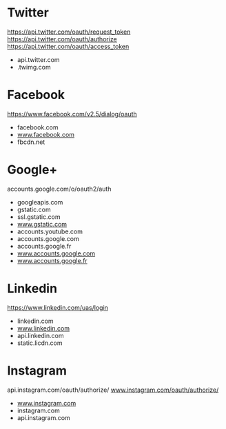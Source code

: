 Twitter
==
https://api.twitter.com/oauth/request_token
https://api.twitter.com/oauth/authorize
https://api.twitter.com/oauth/access_token

- api.twitter.com
- .twimg.com


Facebook
==
https://www.facebook.com/v2.5/dialog/oauth

- facebook.com
- www.facebook.com
- fbcdn.net


Google+
==
accounts.google.com/o/oauth2/auth

- googleapis.com
- gstatic.com
- ssl.gstatic.com
- www.gstatic.com
- accounts.youtube.com
- accounts.google.com
- accounts.google.fr
- www.accounts.google.com
- www.accounts.google.fr


Linkedin
==
https://www.linkedin.com/uas/login

- linkedin.com
- www.linkedin.com
- api.linkedin.com
- static.licdn.com


Instagram
==
api.instagram.com/oauth/authorize/
www.instagram.com/oauth/authorize/

- www.instagram.com
- instagram.com
- api.instagram.com